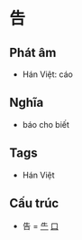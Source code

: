 # 告

## Phát âm
* Hán Việt: cáo

## Nghĩa
* báo cho biết

## Tags
* Hán Việt

## Cấu trúc
* 告 = [⺧](⺧.md) [口](口.md)

<script>window.HANZI_FIELD='告';</script>